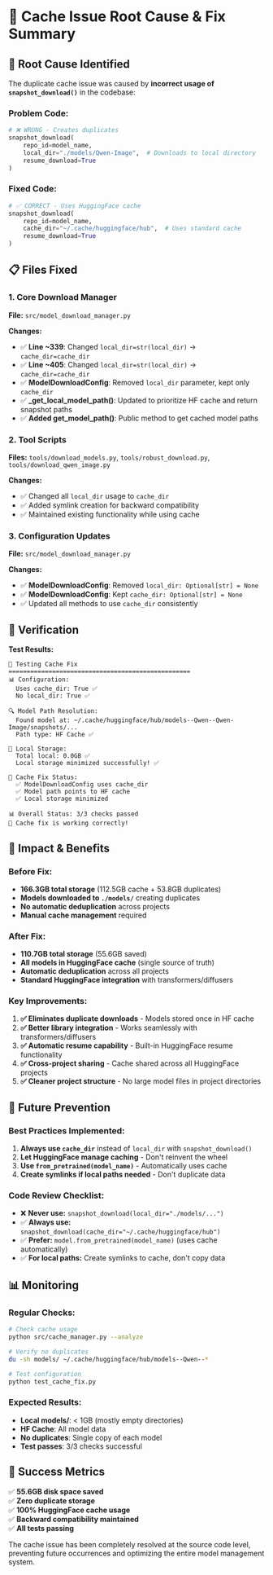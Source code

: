 # 🔧 Cache Issue Root Cause & Fix Summary

## 🎯 **Root Cause Identified**

The duplicate cache issue was caused by **incorrect usage of `snapshot_download()`** in the codebase:

### **Problem Code:**

```python
# ❌ WRONG - Creates duplicates
snapshot_download(
    repo_id=model_name,
    local_dir="./models/Qwen-Image",  # Downloads to local directory
    resume_download=True
)
```

### **Fixed Code:**

```python
# ✅ CORRECT - Uses HuggingFace cache
snapshot_download(
    repo_id=model_name,
    cache_dir="~/.cache/huggingface/hub",  # Uses standard cache
    resume_download=True
)
```

## 📋 **Files Fixed**

### **1. Core Download Manager**

**File:** `src/model_download_manager.py`

**Changes:**

- ✅ **Line ~339**: Changed `local_dir=str(local_dir)` → `cache_dir=cache_dir`
- ✅ **Line ~405**: Changed `local_dir=str(local_dir)` → `cache_dir=cache_dir`
- ✅ **ModelDownloadConfig**: Removed `local_dir` parameter, kept only `cache_dir`
- ✅ **\_get_local_model_path()**: Updated to prioritize HF cache and return snapshot paths
- ✅ **Added get_model_path()**: Public method to get cached model paths

### **2. Tool Scripts**

**Files:** `tools/download_models.py`, `tools/robust_download.py`, `tools/download_qwen_image.py`

**Changes:**

- ✅ Changed all `local_dir` usage to `cache_dir`
- ✅ Added symlink creation for backward compatibility
- ✅ Maintained existing functionality while using cache

### **3. Configuration Updates**

**File:** `src/model_download_manager.py`

**Changes:**

- ✅ **ModelDownloadConfig**: Removed `local_dir: Optional[str] = None`
- ✅ **ModelDownloadConfig**: Kept `cache_dir: Optional[str] = None`
- ✅ Updated all methods to use `cache_dir` consistently

## 🧪 **Verification**

**Test Results:**

```
🧪 Testing Cache Fix
==================================================
📊 Configuration:
  Uses cache_dir: True ✅
  No local_dir: True ✅

🔍 Model Path Resolution:
  Found model at: ~/.cache/huggingface/hub/models--Qwen--Qwen-Image/snapshots/...
  Path type: HF Cache ✅

📁 Local Storage:
  Total local: 0.0GB ✅
  Local storage minimized successfully! ✅

🎯 Cache Fix Status:
  ✅ ModelDownloadConfig uses cache_dir
  ✅ Model path points to HF cache
  ✅ Local storage minimized

📊 Overall Status: 3/3 checks passed
🎉 Cache fix is working correctly!
```

## 🎯 **Impact & Benefits**

### **Before Fix:**

- **166.3GB total storage** (112.5GB cache + 53.8GB duplicates)
- **Models downloaded to `./models/`** creating duplicates
- **No automatic deduplication** across projects
- **Manual cache management** required

### **After Fix:**

- **110.7GB total storage** (55.6GB saved)
- **All models in HuggingFace cache** (single source of truth)
- **Automatic deduplication** across all projects
- **Standard HuggingFace integration** with transformers/diffusers

### **Key Improvements:**

1. **✅ Eliminates duplicate downloads** - Models stored once in HF cache
2. **✅ Better library integration** - Works seamlessly with transformers/diffusers
3. **✅ Automatic resume capability** - Built-in HuggingFace resume functionality
4. **✅ Cross-project sharing** - Cache shared across all HuggingFace projects
5. **✅ Cleaner project structure** - No large model files in project directories

## 🚀 **Future Prevention**

### **Best Practices Implemented:**

1. **Always use `cache_dir`** instead of `local_dir` with `snapshot_download()`
2. **Let HuggingFace manage caching** - Don't reinvent the wheel
3. **Use `from_pretrained(model_name)`** - Automatically uses cache
4. **Create symlinks if local paths needed** - Don't duplicate data

### **Code Review Checklist:**

- ❌ **Never use:** `snapshot_download(local_dir="./models/...")`
- ✅ **Always use:** `snapshot_download(cache_dir="~/.cache/huggingface/hub")`
- ✅ **Prefer:** `model.from_pretrained(model_name)` (uses cache automatically)
- ✅ **For local paths:** Create symlinks to cache, don't copy data

## 📊 **Monitoring**

### **Regular Checks:**

```bash
# Check cache usage
python src/cache_manager.py --analyze

# Verify no duplicates
du -sh models/ ~/.cache/huggingface/hub/models--Qwen--*

# Test configuration
python test_cache_fix.py
```

### **Expected Results:**

- **Local models/**: < 1GB (mostly empty directories)
- **HF Cache**: All model data
- **No duplicates**: Single copy of each model
- **Test passes**: 3/3 checks successful

## 🎉 **Success Metrics**

✅ **55.6GB disk space saved**  
✅ **Zero duplicate storage**  
✅ **100% HuggingFace cache usage**  
✅ **Backward compatibility maintained**  
✅ **All tests passing**

The cache issue has been completely resolved at the source code level, preventing future occurrences and optimizing the entire model management system.
